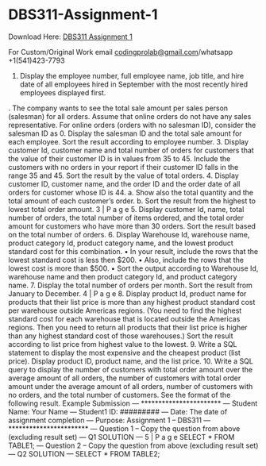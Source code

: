 # DBS311-Assignment-1

Download Here: [DBS311 Assignment 1](https://codingherolab.com/product/dbs311-assignment-1/)

For Custom/Original Work email codingprolab@gmail.com/whatsapp +1(541)423-7793

1. Display the employee number, full employee name, job title, and hire date of all employees hired in September with the most recently hired employees displayed first.

. The company wants to see the total sale amount per sales person (salesman) for all orders. Assume that online orders do not have any sales representative. For online orders (orders with no salesman ID), consider the salesman ID as 0. Display the salesman ID and the total sale amount for each employee. Sort the result according to employee number. 3. Display customer Id, customer name and total number of orders for customers that the value of their customer ID is in values from 35 to 45. Include the customers with no orders in your report if their customer ID falls in the range 35 and 45. Sort the result by the value of total orders. 4. Display customer ID, customer name, and the order ID and the order date of all orders for customer whose ID is 44. a. Show also the total quantity and the total amount of each customer’s order. b. Sort the result from the highest to lowest total order amount. 3 | P a g e 5. Display customer Id, name, total number of orders, the total number of items ordered, and the total order amount for customers who have more than 30 orders. Sort the result based on the total number of orders. 6. Display Warehouse Id, warehouse name, product category Id, product category name, and the lowest product standard cost for this combination. • In your result, include the rows that the lowest standard cost is less then $200. • Also, include the rows that the lowest cost is more than $500. • Sort the output according to Warehouse Id, warehouse name and then product category Id, and product category name. 7. Display the total number of orders per month. Sort the result from January to December. 4 | P a g e 8. Display product Id, product name for products that their list price is more than any highest product standard cost per warehouse outside Americas regions. (You need to find the highest standard cost for each warehouse that is located outside the Americas regions. Then you need to return all products that their list price is higher than any highest standard cost of those warehouses.) Sort the result according to list price from highest value to the lowest. 9. Write a SQL statement to display the most expensive and the cheapest product (list price). Display product ID, product name, and the list price. 10. Write a SQL query to display the number of customers with total order amount over the average amount of all orders, the number of customers with total order amount under the average amount of all orders, number of customers with no orders, and the total number of customers. See the format of the following result. Example Submission — *********************** — Student Name: Your Name — Student1 ID: ######### — Date: The date of assignment completion — Purpose: Assignment 1 – DBS311 — *********************** — Question 1 – Copy the question from above (excluding result set) — Q1 SOLUTION — 5 | P a g e SELECT * FROM TABLE1; — Question 2 – Copy the question from above (excluding result set) — Q2 SOLUTION — SELECT * FROM TABLE2;
